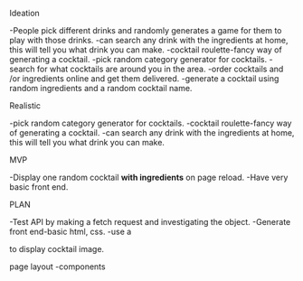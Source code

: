Ideation

-People pick different drinks and randomly generates a game for them to play with those drinks.
-can search any drink with the ingredients at home, this will tell you what drink you can make.
-cocktail roulette-fancy way of generating a cocktail.
-pick random category generator for cocktails.
-search for what cocktails are around you in the area.
-order cocktails and /or ingredients online and get them delivered.
-generate a cocktail using random ingredients and a random cocktail name.

Realistic

-pick random category generator for cocktails.
-cocktail roulette-fancy way of generating a cocktail.
-can search any drink with the ingredients at home, this will tell you what drink you can make.

MVP

-Display one random cocktail **with ingredients** on page reload. 
-Have very basic front end.

PLAN

-Test API by making a fetch request and investigating the object.
-Generate front end-basic html, css.
-use a <div> to display cocktail image.

page layout
-components
